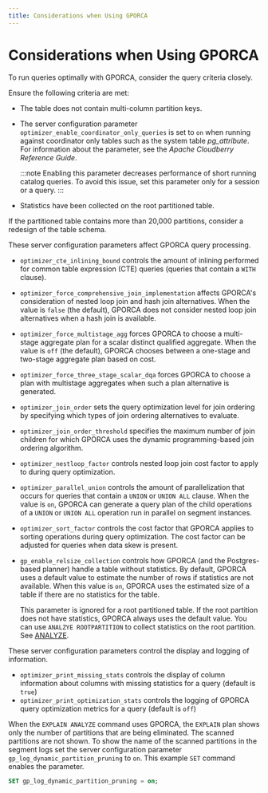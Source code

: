 ```yaml
---
title: Considerations when Using GPORCA
---
```


# Considerations when Using GPORCA

To run queries optimally with GPORCA, consider the query criteria closely.

Ensure the following criteria are met:

- The table does not contain multi-column partition keys.
- The server configuration parameter `optimizer_enable_coordinator_only_queries` is set to `on` when running against coordinator only tables such as the system table *pg_attribute*. For information about the parameter, see the *Apache Cloudberry Reference Guide*.

    :::note
    Enabling this parameter decreases performance of short running catalog queries. To avoid this issue, set this parameter only for a session or a query.
    :::

- Statistics have been collected on the root partitioned table.

If the partitioned table contains more than 20,000 partitions, consider a redesign of the table schema.

These server configuration parameters affect GPORCA query processing.

- `optimizer_cte_inlining_bound` controls the amount of inlining performed for common table expression (CTE) queries (queries that contain a `WITH` clause).
- `optimizer_force_comprehensive_join_implementation` affects GPORCA's consideration of nested loop join and hash join alternatives. When the value is `false` (the default), GPORCA does not consider nested loop join alternatives when a hash join is available.
- `optimizer_force_multistage_agg` forces GPORCA to choose a multi-stage aggregate plan for a scalar distinct qualified aggregate. When the value is `off` (the default), GPORCA chooses between a one-stage and two-stage aggregate plan based on cost.
- `optimizer_force_three_stage_scalar_dqa` forces GPORCA to choose a plan with multistage aggregates when such a plan alternative is generated.
- `optimizer_join_order` sets the query optimization level for join ordering by specifying which types of join ordering alternatives to evaluate.
- `optimizer_join_order_threshold` specifies the maximum number of join children for which GPORCA uses the dynamic programming-based join ordering algorithm.
- `optimizer_nestloop_factor` controls nested loop join cost factor to apply to during query optimization.
- `optimizer_parallel_union` controls the amount of parallelization that occurs for queries that contain a `UNION` or `UNION ALL` clause. When the value is `on`, GPORCA can generate a query plan of the child operations of a `UNION` or `UNION ALL` operation run in parallel on segment instances.
- `optimizer_sort_factor` controls the cost factor that GPORCA applies to sorting operations during query optimization. The cost factor can be adjusted for queries when data skew is present.
- `gp_enable_relsize_collection` controls how GPORCA (and the Postgres-based planner) handle a table without statistics. By default, GPORCA uses a default value to estimate the number of rows if statistics are not available. When this value is `on`, GPORCA uses the estimated size of a table if there are no statistics for the table.

    This parameter is ignored for a root partitioned table. If the root partition does not have statistics, GPORCA always uses the default value. You can use `ANALZYE ROOTPARTITION` to collect statistics on the root partition. See [ANALYZE](../../../ref_guide/sql_commands/ANALYZE.html).

These server configuration parameters control the display and logging of information.

- `optimizer_print_missing_stats` controls the display of column information about columns with missing statistics for a query (default is `true`)
- `optimizer_print_optimization_stats` controls the logging of GPORCA query optimization metrics for a query (default is `off`)

When the `EXPLAIN ANALYZE` command uses GPORCA, the `EXPLAIN` plan shows only the number of partitions that are being eliminated. The scanned partitions are not shown. To show the name of the scanned partitions in the segment logs set the server configuration parameter `gp_log_dynamic_partition_pruning` to `on`. This example `SET` command enables the parameter.

```sql
SET gp_log_dynamic_partition_pruning = on;
```
